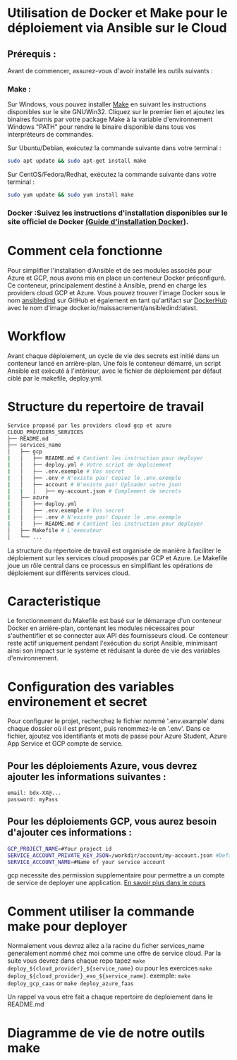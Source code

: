 # Utilisation de Docker et Make pour le déploiement via Ansible sur le Cloud

## Prérequis :
Avant de commencer, assurez-vous d'avoir installé les outils suivants :

### Make :

Sur Windows, vous pouvez installer [Make](https://gnuwin32.sourceforge.net/packages/make.htm) en suivant les instructions disponibles sur le site GNUWin32. Cliquez sur le premier lien et ajoutez les binaires fournis par votre package Make à la variable d'environnement Windows "PATH" pour rendre le binaire disponible dans tous vos interpréteurs de commandes.

Sur Ubuntu/Debian, exécutez la commande suivante dans votre terminal :

```bash
sudo apt update && sudo apt-get install make
```

Sur CentOS/Fedora/Redhat, exécutez la commande suivante dans votre terminal :

```bash
sudo yum update && sudo yum install make
```

### Docker :Suivez les instructions d'installation disponibles sur le site officiel de Docker [(Guide d'installation Docker)](https://docs.docker.com/engine/install).

# Comment cela fonctionne

Pour simplifier l'installation d'Ansible et de ses modules associés pour Azure et GCP, nous avons mis en place un conteneur Docker préconfiguré. Ce conteneur, principalement destiné à Ansible, prend en charge les providers cloud GCP et Azure. Vous pouvez trouver l'image Docker sous le nom [ansibledind](https://github.com/Maissacrement/azureDeploy) sur GitHub et également en tant qu'artifact sur [DockerHub](https://hub.docker.com/r/maissacrement/ansibledind) avec le nom d'image docker.io/maissacrement/ansibledind:latest.

# Workflow

Avant chaque déploiement, un cycle de vie des secrets est initié dans un conteneur lancé en arrière-plan. Une fois le conteneur démarré, un script Ansible est exécuté à l'intérieur, avec le fichier de déploiement par défaut ciblé par le makefile, deploy.yml.

# Structure du repertoire de travail


```bash
Service proposé par les providers cloud gcp et azure
CLOUD_PROVIDERS_SERVICES
├── README.md
├── services_name
│   ├── gcp
|   │   ├── README.md # Contient les instruction pour deployer
|   │   ├── deploy.yml # Votre script de deploiement
|   │   ├── .env.exemple # Vos secret
|   │   ├── .env # N'existe pas! Copiez le .env.exemple
|   │   ├── account # N'existe pas! Uploader votre json
|   |   │   ├── my-account.json # Complement de secrets
|   ├── azure
|   │   ├── deploy.yml
|   │   ├── .env.exemple # Vos secret
|   │   ├── .env # N'existe pas! Copiez le .env.exemple
|   │   ├── README.md # Contient les instruction pour deployer
│   ├── Makefile # L'executeur
│   └── ...
```

La structure du répertoire de travail est organisée de manière à faciliter le déploiement sur les services cloud proposés par GCP et Azure. Le Makefile joue un rôle central dans ce processus en simplifiant les opérations de déploiement sur différents services cloud.

# Caracteristique

Le fonctionnement du Makefile est basé sur le démarrage d'un conteneur Docker en arrière-plan, contenant les modules nécessaires pour s'authentifier et se connecter aux API des fournisseurs cloud. Ce conteneur reste actif uniquement pendant l'exécution du script Ansible, minimisant ainsi son impact sur le système et réduisant la durée de vie des variables d'environnement.

# Configuration des variables environement et secret

Pour configurer le projet, recherchez le fichier nommé '.env.example' dans chaque dossier où il est présent, puis renommez-le en '.env'. Dans ce fichier, ajoutez vos identifiants et mots de passe pour Azure Student, Azure App Service et GCP compte de service.

## Pour les déploiements Azure, vous devrez ajouter les informations suivantes :

```bash
email: bdx-XX@...
password: myPass
```

## Pour les déploiements GCP, vous aurez besoin d'ajouter ces informations :

```bash
GCP_PROJECT_NAME=#Your project id
SERVICE_ACCOUNT_PRIVATE_KEY_JSON=/workdir/account/my-account.json #Default path to your api secret key inside the container
SERVICE_ACCOUNT_NAME=#Name of your service account
```

gcp necessite des permission supplementaire pour permettre a un compte de service de deployer une application. [En savoir plus dans le cours](./3.Permissions.md)

# Comment utiliser la commande make pour deployer

Normalement vous devrez allez a la racine du ficher services_name generalement nommé chez moi comme une offre de service cloud. Par la suite vous devrez dans chaque repo tapez `make deploy_${cloud_provider}_${service_name}` ou pour les exercices `make deploy_${cloud_provider}_exo_${service_name}`. exemple: `make deploy_gcp_caas` or `make deploy_azure_faas`

Un rappel va vous etre fait a chaque repertoire de deploiement dans le README.md

# Diagramme de vie de notre outils make

